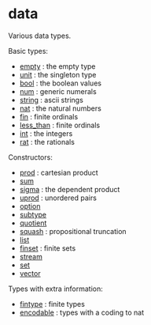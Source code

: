 data
====

Various data types.

Basic types:

* [empty](empty.lean) : the empty type
* [unit](unit.lean) : the singleton type
* [bool](bool.lean) : the boolean values
* [num](num.lean) : generic numerals
* [string](string.lean) : ascii strings
* [nat](nat/nat.md) : the natural numbers
* [fin](fin.lean) : finite ordinals
* [less_than](less_than.lean) : finite ordinals
* [int](int/int.md) : the integers
* [rat](rat/rat.md) : the rationals

Constructors:

* [prod](prod.lean) : cartesian product
* [sum](sum.lean)
* [sigma](sigma.lean) : the dependent product
* [uprod](uprod.lean) : unordered pairs
* [option](option.lean)
* [subtype](subtype.lean)
* [quotient](quotient/quotient.md)
* [squash](squash.lean) : propositional truncation
* [list](list/list.md)
* [finset](finset/finset.md) : finite sets
* [stream](stream.lean)
* [set](set/set.md)
* [vector](vector.lean)

Types with extra information:

* [fintype](fintype/fintype.md) : finite types
* [encodable](encodable.lean) : types with a coding to nat
